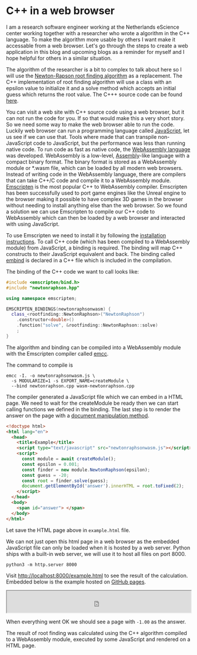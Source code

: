# C++ in a web browser

I am a research software engineer working at the Netherlands eScience center working together with a researcher who wrote a algorithm in the C++ language.
To make the algorithm more usable by others I want make it accessable from a web browser.
Let's go through the steps to create a web application in this blog and upcoming blogs as a reminder for myself and I hope helpful for others in a similar situation.

The algorithm of the researcher is a bit to complex to talk about here so I will use the [Newton-Rapson root finding algorithm](https://en.wikipedia.org/wiki/Newton%27s_method) as a replacement. The C++ implementation of root finding algorithm will use a class with an epsilon value to initialize it and a solve method which accepts an initial guess which returns the root value. The C+++ source code can be found [here](https://github.com/NLESC-JCER/run-cpp-on-web/tree/master/js-webapp).

You can visit a web site with C++ source code using a web browser, but it can not run the code for you. If so that would make this a very short story. So we need some way to make the web browser able to run the code. Luckily web browser can run a programming language called [JavaScript](https://developer.mozilla.org/en-US/docs/Web/javascript), let us see if we can use that. Tools where made that can transpile non-JavaScript code to JavaScript, but the performance was less than running native code. To run code as fast as native code, the [WebAssembly language](https://webassembly.org/) was developed. WebAssembly is a low-level, [Assembly](https://en.wikipedia.org/wiki/Assembly_language)-like language with a compact binary format. The binary format is stored as a WebAssembly module or *.wasm file, which can be loaded by all modern web browsers.
Instead of writing code in the WebAssembly language, there are compilers that can take C++/C code and compile it to a WebAssembly module. [Emscripten](https://emscripten.org/) is the most popular C++ to WebAssembly compiler. Emscripten has been successfully used to port game engines like the Unreal engine to the browser making it possible to have complex 3D games in the browser without needing to install anything else than the web browser. So we found a solution we can use Emscripten to compile our C++ code to WebAssembly which can then be loaded by a web browser and interacted with using JavaScript.

To use Emscripten we need to install it by following the [installation instructions](https://emscripten.org/docs/getting_started/downloads.html).
To call C++ code (which has been compiled to a WebAssembly module) from JavaScript, a binding is required. The binding will map C++ constructs to their JavaScript equivalent and back. The binding called [embind](https://emscripten.org/docs/porting/connecting_cpp_and_javascript/embind.html#embind) is declared in a C++ file which is included in the compilation.

The binding of the C++ code we want to call looks like:

```cpp
#include <emscripten/bind.h>
#include "newtonraphson.hpp"

using namespace emscripten;

EMSCRIPTEN_BINDINGS(newtonraphsonwasm) {
  class_<rootfinding::NewtonRaphson>("NewtonRaphson")
    .constructor<double>()
    .function("solve", &rootfinding::NewtonRaphson::solve)
    ;
}
```

The algorithm and binding can be compiled into a WebAssembly module with the Emscripten compiler called [emcc](https://emscripten.org/docs/tools_reference/emcc.html).

The command to compile is

```shell
emcc -I. -o newtonraphsonwasm.js \
  -s MODULARIZE=1 -s EXPORT_NAME=createModule \
  --bind newtonraphson.cpp wasm-newtonraphson.cpp
```

The compiler generated a JavaScript file which we can embed in a HTML page.
We need to wait for the createModule be ready then we can start calling functions we defined in the binding. The last step is to render the answer on the page with a [document manipulation method](https://developer.mozilla.org/en-US/docs/Web/API/Document/getElementById).

```html
<!doctype html>
<html lang="en">
  <head>
    <title>Example</title>
    <script type="text/javascript" src="newtonraphsonwasm.js"></script>
    <script>
      const module = await createModule();
      const epsilon = 0.001;
      const finder = new module.NewtonRaphson(epsilon);
      const guess = -20;
      const root = finder.solve(guess);
      document.getElementById('answer').innerHTML = root.toFixed(2);
    </script>
  </head>
  <body>
    <span id="answer"> </span>
  </body>
</html>
```

Let save the HTML page above in `example.html` file.

We can not just open this html page in a web browser as the embedded JavaScript file can only be loaded when it is hosted by a web server. Python ships with a built-in web server, we will use it to host all files on port 8000.

```shell
python3 -m http.server 8000
```

Visit [http://localhost:8000/example.html](http://localhost:8000/example.html) to see the result of the calculation. Embedded below is the example hosted on [GitHub pages](https://nlesc-jcer.github.io/run-cpp-on-web/js-webapp/example.html).

<iframe width="100%" height="60" src="https://nlesc-jcer.github.io/run-cpp-on-web/js-webapp/example.html" /></iframe>

When everything went OK we should see a page with `-1.00` as the answer.

The result of root finding was calculated using the C++ algorithm compiled to a WebAssembly module, executed by some JavaScript and rendered on a HTML page.

